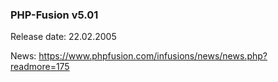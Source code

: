 ### PHP-Fusion v5.01
Release date: 22.02.2005

News: https://www.phpfusion.com/infusions/news/news.php?readmore=175
